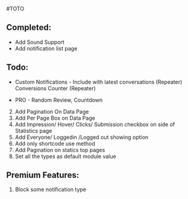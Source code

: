 #TOTO

Completed:
---
* Add Sound Support
* Add notification list page


Todo:
---
* Custom Notifications - Include with 
                         latest conversations (Repeater)
                         Conversions Counter (Repeater)
                         
* PRO - Random Review, Countdown

2. Add Pagination On Data Page
3. Add Per Page Box on Data Page
4. Add Impression/ Hover/ Clicks/ Submission checkbox on side of Statistics page
6. Add Everyone/ Loggedin /Logged out showing option
7. Add only shortcode use method
9. Add Pagination on statics top pages
9. Set all the types as default module value

Premium Features:
------
1. Block some notification type

